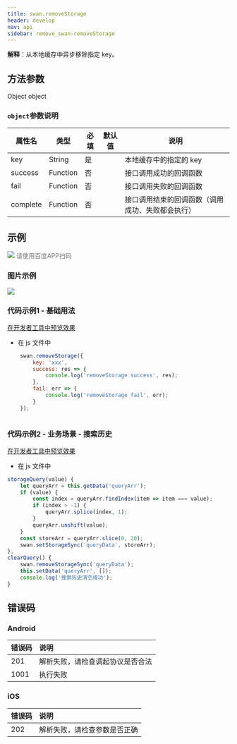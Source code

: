 ```yaml
---
title: swan.removeStorage
header: develop
nav: api
sidebar: remove_swan-removeStorage
---
```


 


**解释**：从本地缓存中异步移除指定 key。

 
## 方法参数

Object object

### `object`参数说明  

|属性名 |类型  |必填 | 默认值 |说明|
|---- | ---- | ---- | ----|----|
|key |String  |是  | | 本地缓存中的指定的 key|
|success |Function  |  否  | | 接口调用成功的回调函数|
|fail |   Function  |  否  | |  接口调用失败的回调函数|
|complete  |  Function  |  否  | | 接口调用结束的回调函数（调用成功、失败都会执行）|

## 示例

 

<div class='scan-code-container'>
    <img src="https://b.bdstatic.com/miniapp/assets/images/doc_demo/fragment_removeStorage.png" class="demo-qrcode-image" />
    <font color=#777 12px>请使用百度APP扫码</font>
</div>


### 图片示例 

<div class="m-doc-custom-examples">
    <div class="m-doc-custom-examples-correct">
        <img src="https://b.bdstatic.com/miniapp/images/removekey.gif">
    </div>
    <div class="m-doc-custom-examples-correct">
        <img src=" ">
    </div>
    <div class="m-doc-custom-examples-correct">
        <img src=" ">
    </div>     
</div>

### 代码示例1 - 基础用法 


<a href="swanide://fragment/f207f3e068fe5be65a44064b8e62038f1573635193397" title="在开发者工具中预览效果" target="_self">在开发者工具中预览效果</a>

* 在 js 文件中

```js
    swan.removeStorage({
        key: 'xxx',
        success: res => {
            console.log('removeStorage success', res);
        },
        fail: err => {
            console.log('removeStorage fail', err);
        }
    });
   
```

### 代码示例2 - 业务场景 - 搜索历史 


<a href="swanide://fragment/8145ede74de8e44e4a763ba97e80865e1575451221886" title="在开发者工具中预览效果" target="_self">在开发者工具中预览效果</a>

* 在 js 文件中

```js
storageQuery(value) {
    let queryArr = this.getData('queryArr');
    if (value) {
        const index = queryArr.findIndex(item => item === value);
        if (index > -1) {
            queryArr.splice(index, 1);
        }
        queryArr.unshift(value);
    }
    const storeArr = queryArr.slice(0, 20);
    swan.setStorageSync('queryData', storeArr);
},
clearQuery() {
    swan.removeStorageSync('queryData');
    this.setData('queryArr', []);
    console.log('搜索历史清空成功');
}
```



## 错误码
### Android

|错误码|说明|
|:--|:--|
|201|解析失败，请检查调起协议是否合法|
|1001|执行失败|

### iOS

|错误码|说明|
|:--|:--|
|202|解析失败，请检查参数是否正确  |


